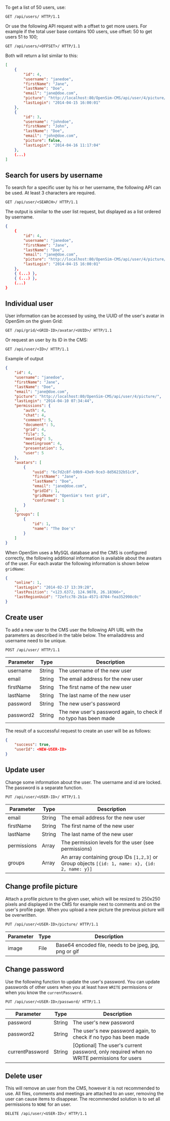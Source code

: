 To get a list of 50 users, use:

```http
GET /api/users/ HTTP/1.1
```

Or use the following API request with a offset to get more users. For example if the total user base contains 100 users, use offset: 50 to get users 51 to 100;

```http
GET /api/users/<OFFSET>/ HTTP/1.1
```

Both will return a list similar to this:

```json
[
    {
        "id": 4,
        "username": "janedoe",
        "firstName": "Jane",
        "lastName": "Doe",
        "email": "jane@doe.com",
        "picture": "http://localhost:80/OpenSim-CMS/api/user/4/picture/",
        "lastLogin": "2014-04-15 16:00:01"
    },
    {
        "id": 3,
        "username": "johndoe",
        "firstName": "John",
        "lastName": "Doe",
        "email": "john@doe.com",
        "picture": false,
        "lastLogin": "2014-04-16 11:17:04"
    },
    (...)
]
```

## Search for users by username
To search for a specific user by his or her username, the following API can be used. At least 3 characters are required.

```http
GET /api/user/<SEARCH>/ HTTP/1.1
```

The output is similar to the user list request, but displayed as a list ordered by username.

```json
{
    {
        "id": 4,
        "username": "janedoe",
        "firstName": "Jane",
        "lastName": "Doe",
        "email": "jane@doe.com",
        "picture": "http://localhost:80/OpenSim-CMS/api/user/4/picture/",
        "lastLogin": "2014-04-15 16:00:01"
    },
    { (...) },
    { (...) },
    (...)
}
```

## Individual user
User information can be accessed by using, the UUID of the user's avatar in OpenSim on the given Grid:

```http
GET /api/grid/<GRID-ID>/avatar/<UUID>/ HTTP/1.1
```

Or request an user by its ID in the CMS:

```http
GET /api/user/<ID>/ HTTP/1.1
```

Example of output

```json
{
    "id": 4,
    "username": "janedoe",
    "firstName": "Jane",
    "lastName": "Doe",
    "email": "jane@doe.com",
    "picture": "http://localhost:80/OpenSim-CMS/api/user/4/picture/",
    "lastLogin": "2014-04-10 07:34:44",
    "permissions": {
        "auth": 4,
        "chat": 4,
        "comment": 5,
        "document": 5,
        "grid": 4,
        "file": 5,
        "meeting": 5,
        "meetingroom": 4,
        "presentation": 5,
        "user": 5
    },
    "avatars": [
        {
            "uuid": "6c7d2c8f-b9b9-43e9-9ce3-8d56232b51c9",
            "firstName": "Jane",
            "lastName": "Doe",
            "email": "jane@doe.com",
            "gridId": 1,
            "gridName": "OpenSim's test grid",
            "confirmed": 1
        }
    ],
    "groups": [
        {
            "id": 1,
            "name": "The Doe's"
        }
    ]
}
```

When OpenSim uses a MySQL database and the CMS is configured correctly, the following additional information is available about the avatars of the user. For each avatar the following information is shown below `gridName`:

```json
{
    "online": 1,
    "lastLogin": "2014-02-17 13:39:28",
    "lastPosition": "<123.6372, 124.9078, 26.18366>",
    "lastRegionUuid": "72efcc78-2b1a-4571-8704-fea352998c0c"
}
```

## Create user
To add a new user to the CMS user the following API URL with the parameters as described in the table below. The emailaddress and username need to be unique.


```http
POST /api/user/ HTTP/1.1
```

| Parameter         | Type      | Description                                                       |
|-------------------|-----------|-------------------------------------------------------------------|
| username          | String    | The username of the new user                                      |
| email             | String    | The email address for the new user                                |
| firstName         | String    | The first name of the new user                                    |
| lastName          | String    | The last name of the new user                                     |
| password          | String    | The new user's password                                           |
| password2         | String    | The new user's password again, to check if no typo has been made  |

The result of a successful request to create an user will be as follows:

```json
{
    "success": true,
    "userId": <NEW-USER-ID>
}
```

## Update user
Change some information about the user. The username and id are locked. The password is a separate function.

```http
PUT /api/user/<USER-ID>/ HTTP/1.1
```
| Parameter         | Type      | Description                                                       |
|-------------------|-----------|-------------------------------------------------------------------|
| email             | String    | The email address for the new user                                |
| firstName         | String    | The first name of the new user                                    |
| lastName          | String    | The last name of the new user                                     |
| permissions       | Array     | The permission levels for the user (see permissions)              |
| groups            | Array     | An array containing group IDs `[1,2,3]` or Group objects `[{id: 1, name: x}, {id: 2, name: y}]` |

## Change profile picture
Attach a profile picture to the given user, which will be resized to 250x250 pixels and displayed in the CMS for example next to comments and on the user's profile page. When you upload a new picture the previous picture will be overwritten.

```http
PUT /api/user/<USER-ID>/picture/ HTTP/1.1
```

| Parameter         | Type      | Description                                                                               |
|-------------------|-----------|-------------------------------------------------------------------------------------------|
| image             | File      | Base64 encoded file, needs to be jpeg, jpg, png or gif                                    |

## Change password
Use the following function to update the user's password. You can update passwords of other users when you at least have `WRITE` permissions or when you know the `currentPassword`.

```http
PUT /api/user/<USER-ID>/password/ HTTP/1.1
```

| Parameter         | Type      | Description                                                                               |
|-------------------|-----------|-------------------------------------------------------------------------------------------|
| password          | String    | The user's new password                                                                   |
| password2         | String    | The user's new password again, to check if no typo has been made                          |
| currentPassword   | String    | [Optional] The user's current password, only required when no WRITE permissions for users |

## Delete user
This will remove an user from the CMS, however it is not recommended to use. All files, comments and meetings are attached to an user, removing the user can cause items to disappear. The recommended solution is to set all permissions to `NONE` for an user.

```http
DELETE /api/user/<USER-ID>/ HTTP/1.1
```